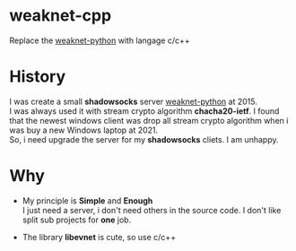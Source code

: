 weaknet-cpp
==============================
Replace the [weaknet-python](https://github.com/vietor/weaknet-python) with langage c/c++

# History

I was create a small **shadowsocks** server [weaknet-python](https://github.com/vietor/weaknet-python) at 2015.   
I was always used it with stream crypto algorithm **chacha20-ietf**. I found that the newest windows client was drop all stream crypto algorithm when i was buy a new Windows laptop at 2021.   
So, i need upgrade the server for my **shadowsocks** cliets. I am unhappy.

# Why

* My principle is **Simple** and **Enough**  
  I just need a server, i don't need others in the source code. I don't like split sub projects for **one** job.
  
* The library **libevnet** is cute, so use c/c++
